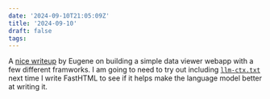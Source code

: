 ```yaml
---
date: '2024-09-10T21:05:09Z'
title: '2024-09-10'
draft: false
tags:
---
```


A [nice writeup](https://eugeneyan.com/writing/web-frameworks/) by Eugene on building a simple data viewer webapp with a few different framworks.
I am going to need to try out including [`llm-ctx.txt`](https://docs.fastht.ml/llms-ctx.txt) next time I write FastHTML to see if it helps make the language model better at writing it.
